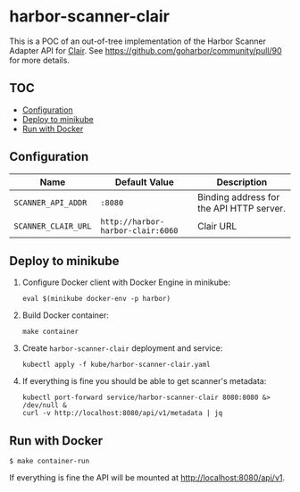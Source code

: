 # harbor-scanner-clair

This is a POC of an out-of-tree implementation of the Harbor Scanner Adapter API for [Clair](https://github.com/coreos/clair).
See https://github.com/goharbor/community/pull/90 for more details.

## TOC

* [Configuration](#configuration)
* [Deploy to minikube](#deploy-to-minikube)
* [Run with Docker](#run-with-docker)

## Configuration

| Name                | Default Value            | Description |
|---------------------|--------------------------|-------------|
| `SCANNER_API_ADDR`  | `:8080`                  | Binding address for the API HTTP server. |
| `SCANNER_CLAIR_URL` | `http://harbor-harbor-clair:6060` | Clair URL |

## Deploy to minikube

1. Configure Docker client with Docker Engine in minikube:
   ```
   eval $(minikube docker-env -p harbor)
   ```
2. Build Docker container:
   ```
   make container
   ```
3. Create `harbor-scanner-clair` deployment and service:
   ```
   kubectl apply -f kube/harbor-scanner-clair.yaml
   ```
4. If everything is fine you should be able to get scanner's metadata:
   ```
   kubectl port-forward service/harbor-scanner-clair 8080:8080 &> /dev/null &
   curl -v http://localhost:8080/api/v1/metadata | jq
   ```

## Run with Docker

```
$ make container-run
```

If everything is fine the API will be mounted at [http://localhost:8080/api/v1](http://localhost:8080/api/v1).
